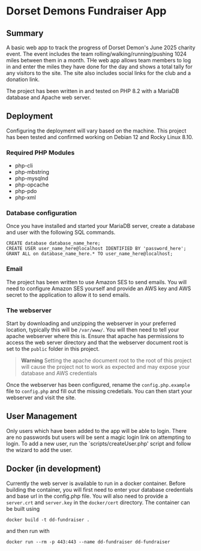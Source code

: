 # Dorset Demons Fundraiser App

## Summary

A basic web app to track the progress of Dorset Demon's June 2025 charity event. The event includes the team rolling/walking/running/pushing 1024 miles between them in a month. THe web app allows team members to log in and enter the miles they have done for the day and shows a total tally for any visitors to the site. The site also includes social links for the club and a donation link.

The project has been written in and tested on PHP 8.2 with a MariaDB database and Apache web server.

## Deployment

Configuring the deployment will vary based on the machine. This project has been tested and confirmed working on Debian 12 and Rocky Linux 8.10.

### Required PHP Modules

- php-cli
- php-mbstring
- php-mysqlnd
- php-opcache
- php-pdo
- php-xml

### Database configuration

Once you have installed and started your MariaDB server, create a database and user with the following SQL commands.

```
CREATE database database_name_here;
CREATE USER user_name_here@localhost IDENTIFIED BY 'password_here';
GRANT ALL on database_name_here.* TO user_name_here@localhost;
```

### Email

The project has been written to use Amazon SES to send emails. You will need to configure Amazon SES yourself and provide an AWS key and AWS secret to the application to allow it to send emails.

### The webserver

Start by downloading and unzipping the webserver in your preferred location, typically this will be `/var/www/`. You will then need to tell your apache webserver where this is. Ensure that apache has permissions to access the web server directory and that the webserver document root is set to the `public` folder in this project.

> **Warning** Setting the apache document root to the root of this project will cause the project not to work as expected and may expose your database and AWS credentials

Once the webserver has been configured, rename the `config.php.example` file to `config.php` and fill out the missing credetials. You can then start your webserver and visit the site.

## User Management

Only users which have been added to the app will be able to login. There are no passwords but users will be sent a magic login link on attempting to login. To add a new user, run the `scripts/createUser.php' script and follow the wizard to add the user.

## Docker (in development)

Currently the web server is available to run in a docker container. Before building the container, you will first need to enter your database credentials and base url in the config.php file. You will also need to provide a `server.crt` and `server.key` in the `docker/cert` directory. The container can be built using

`docker build -t dd-fundraiser .`

and then run with

`docker run --rm -p 443:443 --name dd-fundraiser dd-fundraiser`
